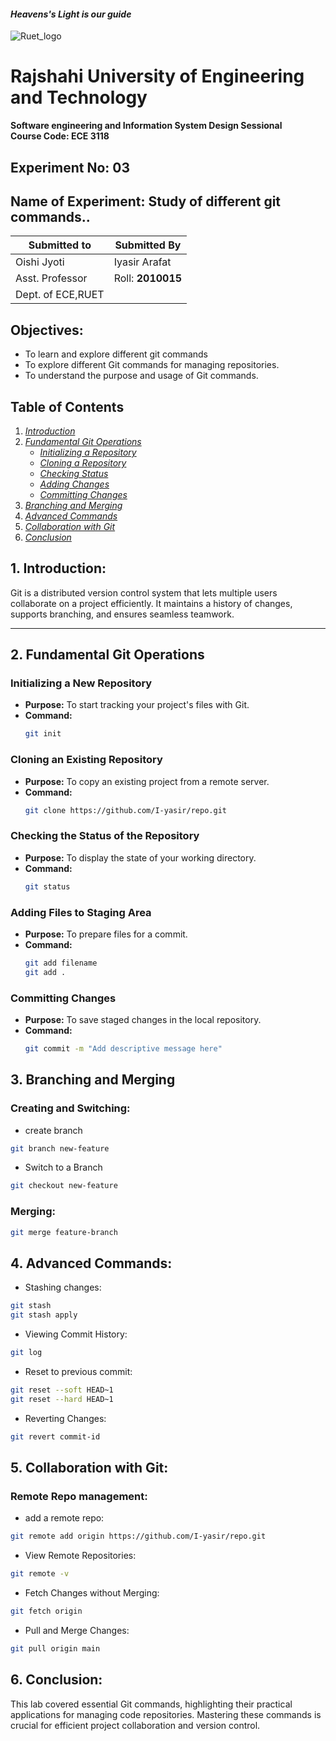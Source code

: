 #### *Heavens's Light is our guide*
![Ruet_logo](https://upload.wikimedia.org/wikipedia/en/8/87/RUET_logo.svg)
# Rajshahi University of Engineering and Technology 
**Software engineering and Information System Design Sessional**  
**Course Code: ECE 3118**


## Experiment No: 03
## Name of Experiment: Study of different git commands..


|Submitted to      |Submitted By     | 
|------------------|-----------------|
|Oishi Jyoti       |Iyasir Arafat    |
|Asst. Professor   |Roll: **2010015**|
|Dept. of ECE,RUET |                 |

## Objectives:
- To learn and explore different git commands
- To explore different Git commands for managing repositories.
- To understand the purpose and usage of Git commands.

## Table of Contents
1. [*Introduction*](#1-introduction)
2. [*Fundamental Git Operations*](#2-fundamental-git-operations)
   - [*Initializing a Repository*](#initializing-a-new-repository)
   - [*Cloning a Repository*](#initializing-a-new-repository)
   - [*Checking Status*](#initializing-a-new-repository)
   - [*Adding Changes*](#adding-files-to-staging-area)
   - [*Committing Changes*](#committing-changes)
3. [*Branching and Merging*](#3-branching-and-merging)
4. [*Advanced Commands*](#4-advanced-commands)
5. [*Collaboration with Git*](#5-collaboration-with-git)
6. [*Conclusion*](#6-conclusion)

## 1. Introduction:
Git is a distributed version control system that lets multiple users collaborate on a project efficiently. It maintains a history of changes, supports branching, and ensures seamless teamwork.

---

## 2. Fundamental Git Operations
### Initializing a New Repository
- **Purpose:** To start tracking your project's files with Git.
- **Command:**
  ```bash
  git init
  ```
### Cloning an Existing Repository
- **Purpose:** To copy an existing project from a remote server.
- **Command:**
  ```bash
  git clone https://github.com/I-yasir/repo.git
  ```
### Checking the Status of the Repository
- **Purpose:** To display the state of your working directory.
- **Command:**
  ```bash
  git status
  ```
### Adding Files to Staging Area
- **Purpose:** To prepare files for a commit.
- **Command:**
  ```bash
  git add filename
  git add .
  ```
### Committing Changes
- **Purpose:** To save staged changes in the local repository.
- **Command:**
  ```bash
  git commit -m "Add descriptive message here"
  ```

## 3. Branching and Merging
### Creating and Switching:
- create branch
```bash
git branch new-feature
```
- Switch to a Branch
```bash
git checkout new-feature
```
### Merging:
```bash
git merge feature-branch
```

## 4. Advanced Commands:
- Stashing changes:
```bash
git stash
git stash apply
```
- Viewing Commit History:
```bash
git log
```
- Reset to previous commit:
```bash
git reset --soft HEAD~1
git reset --hard HEAD~1
```
- Reverting Changes:
```bash
git revert commit-id
```


## 5. Collaboration with Git:
### Remote Repo management:
- add a remote repo:
```bash
git remote add origin https://github.com/I-yasir/repo.git
```
- View Remote Repositories:
```bash
git remote -v
```
- Fetch Changes without Merging:
```bash
git fetch origin
```
- Pull and Merge Changes:
```bash
git pull origin main
```

## 6. Conclusion:
This lab covered essential Git commands, highlighting their practical applications for managing code repositories. Mastering these commands is crucial for efficient project collaboration and version control.
